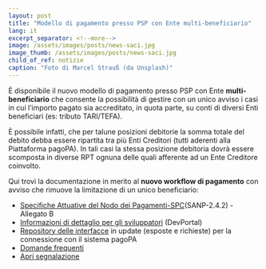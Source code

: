 ```yaml
---
layout: post
title: "Modello di pagamento presso PSP con Ente multi‑beneficiario"
lang: it
excerpt_separator: <!--more-->
image: /assets/images/posts/news-saci.jpg
image_thumb: /assets/images/posts/news-saci.jpg
child_of_ref: notizie
caption: "Foto di Marcel Strauß (da Unsplash)"
---
```

È disponibile il nuovo modello di pagamento presso PSP con Ente **multi-beneficiario** che consente la possibilità di gestire con un unico avviso i casi in cui l’importo pagato sia accreditato, in quota parte, su conti di diversi Enti beneficiari (es: tributo TARI/TEFA).

<!--more-->

È possibile infatti, che per talune posizioni debitorie la somma totale del debito debba essere ripartita tra più Enti Creditori (tutti aderenti alla Piattaforma pagoPA). In tali casi la stessa posizione debitoria dovrà essere scomposta in diverse RPT ognuna delle quali afferente ad un Ente Creditore coinvolto.

Qui trovi la documentazione in merito al **nuovo workflow di pagamento** con avviso che rimuove la limitazione di un unico beneficiario:

- [Specifiche Attuative del Nodo dei Pagamenti-SPC](https://docs.italia.it/italia/pagopa/pagopa-specifichepagamenti-docs/it/v2.4.2/index.html)(SANP-2.4.2) - Allegato B
- [Informazioni di dettaglio per gli sviluppatori](https://pagopa.github.io/pagopa-api/) (DevPortal)
- [Repository delle interfacce](https://github.com/pagopa/pagopa-api/tree/develop) in update (esposte e richieste) per la connessione con il sistema pagoPA
- [Domande frequenti](https://docs.google.com/document/d/1vUjmJMD183i4aYwWCQMsG_VXL9fxNPzG8_5manzW2Og) 
- [Apri segnalazione](https://github.com/pagopa/pagopa-api/issues/)
